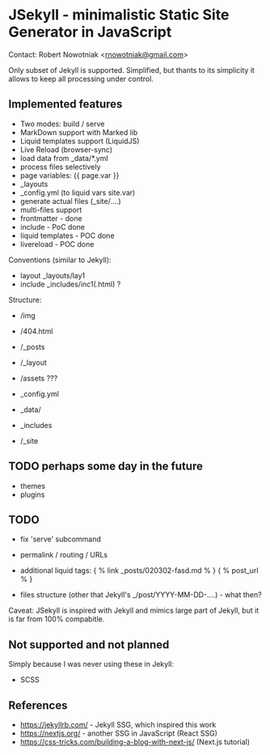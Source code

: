 # JSekyll - minimalistic Static Site Generator in JavaScript

Contact: Robert Nowotniak <<rnowotniak@gmail.com>>

Only subset of Jekyll is supported.  Simplified,
but thants to its simplicity it allows to keep all processing under control.

## Implemented features

* Two modes: build / serve
* MarkDown support with Marked lib
* Liquid templates support (LiquidJS)
* Live Reload (browser-sync)
* load data from _data/*.yml
* process files selectively
* page variables:   {{ page.var }}
* _layouts
* _config.yml (to liquid vars  site.var)
* generate actual files (_site/....)
* multi-files support
* frontmatter - done
* include - PoC done
* liquid templates - POC done
* livereload - POC done

Conventions (similar to Jekyll):
* layout _layouts/lay1
* include _includes/inc1(.html)  ?


Structure:
* /img
* /404.html

* /_posts
* /_layout
* /assets ???
* _config.yml
* _data/
* _includes
* /_site

## TODO perhaps some day in the future
* themes
* plugins

## TODO

* fix 'serve' subcommand

* permalink / routing / URLs
* additional liquid tags:  { % link _posts/020302-fasd.md % } { % post_url % }
* files structure (other that Jekyll's _/post/YYYY-MM-DD-....) - what then?

Caveat: JSekyll is inspired with Jekyll and mimics large part of Jekyll,
but it is far from 100% compabitle.


## Not supported and not planned
Simply because I was never using these in Jekyll:
* SCSS

## References

* https://jekyllrb.com/  -  Jekyll SSG, which inspired this work
* https://nextjs.org/  - another SSG in JavaScript (React SSG)
* https://css-tricks.com/building-a-blog-with-next-js/ (Next.js tutorial)
